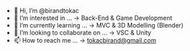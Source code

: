 - 👋 Hi, I’m @birandtokac
- 👀 I’m interested in ...  ->  Back-End & Game Development
- 🌱 I’m currently learning ... ->  MVC & 3D Modelling (Blender) 
- 💞️ I’m looking to collaborate on ... ->  VSC & Unity
- 📫 How to reach me ...  ->  tokacbirand@gmail.com

<!---
birandtokac/birandtokac is a ✨ special ✨ repository because its `README.md` (this file) appears on your GitHub profile.
You can click the Preview link to take a look at your changes.
--->
